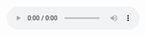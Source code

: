 <audio controls>
  <source src="https://bafybeibmh3f454nfk3qjv3yef6vvaowpimcai3ann23kzpjvs2xa33brum.ipfs.dweb.link/Nita%20A%20Farahany-The%20Battle%20For%20Your%20Brain/The%20Battle%20For%20Your%20Brain%20A.mp3" type="audio/mpeg">
</audio>
